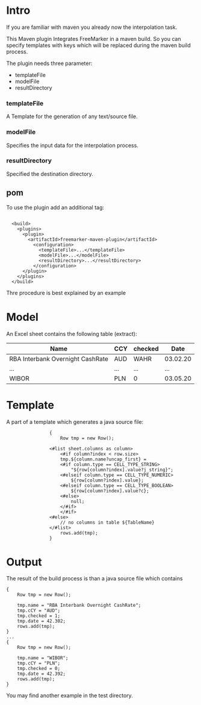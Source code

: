 # Intro

If you are familiar with maven you already now the interpolation task.


This Maven plugin Integrates FreeMarker in a maven build.
So you can specify templates with keys which will be replaced during the maven build process.

The plugin needs three parameter:
* templateFile
* modelFile
* resultDirectory

### templateFile
A Template for the generation of any text/source file.

### modelFile
Specifies the input data for the interpolation process.

### resultDirectory
Specified the destination directory.


## pom

To use the plugin add an additional tag:
```

  <build>
    <plugins>
      <plugin>
        <artifactId>freemarker-maven-plugin</artifactId>
          <configuration>
            <templateFile>...</templateFile>
            <modelFile>...</modelFile>
            <resultDirectory>...</resultDirectory>
          </configuration>
      </plugin>
    </plugins>
  </build>
```

Thre procedure is best explained by an example

# Model

An Excel sheet contains the following table (extract): 

| Name	| CCY	| checked	| Date |
| --- | --- | --- | --- |
|RBA Interbank Overnight CashRate|	AUD|	WAHR	|03.02.20|
| ...|...| ...| ... |
|WIBOR	|PLN	|0	|03.05.20|

# Template

A part of a template which generates a java source file:
```
                {
                    Row tmp = new Row();

                <#list sheet.columns as column>
                    <#if column?index < row.size>
                    tmp.${column.name?uncap_first} =
                    <#if column.type == CELL_TYPE_STRING>
                        "${row[column?index].value?j_string}";
                    <#elseif column.type == CELL_TYPE_NUMERIC>
                        ${row[column?index].value};
                    <#elseif column.type == CELL_TYPE_BOOLEAN>
                        ${row[column?index].value?c};
                    <#else>
                        null;
                    </#if>
                    </#if>
                <#else>
                    // no columns in table ${TableName}
                </#list>
                    rows.add(tmp);
                }
```

# Output

The result of the build process is than a java source file which contains 

```
{
    Row tmp = new Row();

    tmp.name = "RBA Interbank Overnight CashRate";
    tmp.cCY = "AUD";
    tmp.checked = 1;
    tmp.date = 42.302;
    rows.add(tmp);
}
...
{
    Row tmp = new Row();
    
    tmp.name = "WIBOR";
    tmp.cCY = "PLN";
    tmp.checked = 0;
    tmp.date = 42.392;
    rows.add(tmp);
}

```

You may find another example in the test directory.